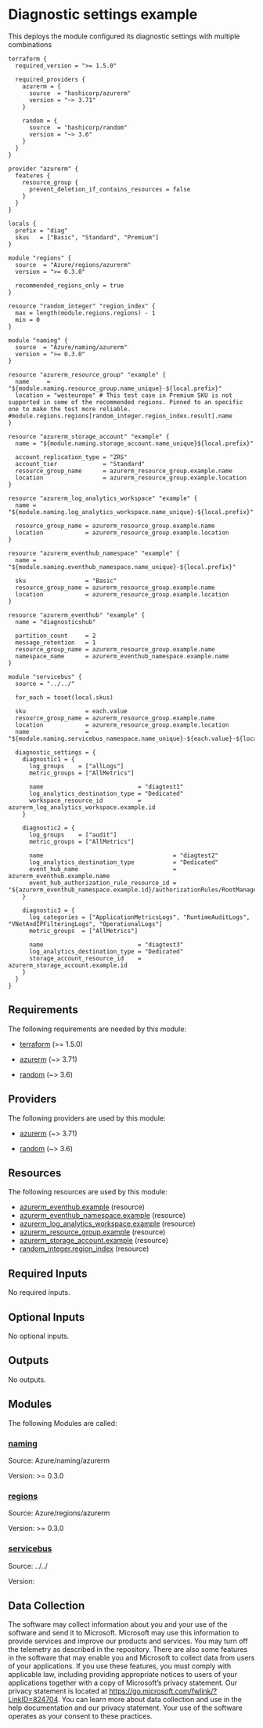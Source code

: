 <!-- BEGIN_TF_DOCS -->
# Diagnostic settings example

This deploys the module configured its diagnostic settings with multiple combinations

```hcl
terraform {
  required_version = ">= 1.5.0"

  required_providers {
    azurerm = {
      source  = "hashicorp/azurerm"
      version = "~> 3.71"
    }

    random = {
      source  = "hashicorp/random"
      version = "~> 3.6"
    }
  }
}

provider "azurerm" {
  features {
    resource_group {
      prevent_deletion_if_contains_resources = false
    }
  }
}

locals {
  prefix = "diag"
  skus   = ["Basic", "Standard", "Premium"]
}

module "regions" {
  source  = "Azure/regions/azurerm"
  version = ">= 0.3.0"

  recommended_regions_only = true
}

resource "random_integer" "region_index" {
  max = length(module.regions.regions) - 1
  min = 0
}

module "naming" {
  source  = "Azure/naming/azurerm"
  version = ">= 0.3.0"
}

resource "azurerm_resource_group" "example" {
  name     = "${module.naming.resource_group.name_unique}-${local.prefix}"
  location = "westeurope" # This test case in Premium SKU is not supported in some of the recommended regions. Pinned to an specific one to make the test more reliable. #module.regions.regions[random_integer.region_index.result].name
}

resource "azurerm_storage_account" "example" {
  name = "${module.naming.storage_account.name_unique}${local.prefix}"

  account_replication_type = "ZRS"
  account_tier             = "Standard"
  resource_group_name      = azurerm_resource_group.example.name
  location                 = azurerm_resource_group.example.location
}

resource "azurerm_log_analytics_workspace" "example" {
  name = "${module.naming.log_analytics_workspace.name_unique}-${local.prefix}"

  resource_group_name = azurerm_resource_group.example.name
  location            = azurerm_resource_group.example.location
}

resource "azurerm_eventhub_namespace" "example" {
  name = "${module.naming.eventhub_namespace.name_unique}-${local.prefix}"

  sku                 = "Basic"
  resource_group_name = azurerm_resource_group.example.name
  location            = azurerm_resource_group.example.location
}

resource "azurerm_eventhub" "example" {
  name = "diagnosticshub"

  partition_count     = 2
  message_retention   = 1
  resource_group_name = azurerm_resource_group.example.name
  namespace_name      = azurerm_eventhub_namespace.example.name
}

module "servicebus" {
  source = "../../"

  for_each = toset(local.skus)

  sku                 = each.value
  resource_group_name = azurerm_resource_group.example.name
  location            = azurerm_resource_group.example.location
  name                = "${module.naming.servicebus_namespace.name_unique}-${each.value}-${local.prefix}"

  diagnostic_settings = {
    diagnostic1 = {
      log_groups    = ["allLogs"]
      metric_groups = ["AllMetrics"]

      name                           = "diagtest1"
      log_analytics_destination_type = "Dedicated"
      workspace_resource_id          = azurerm_log_analytics_workspace.example.id
    }

    diagnostic2 = {
      log_groups    = ["audit"]
      metric_groups = ["AllMetrics"]

      name                                     = "diagtest2"
      log_analytics_destination_type           = "Dedicated"
      event_hub_name                           = azurerm_eventhub.example.name
      event_hub_authorization_rule_resource_id = "${azurerm_eventhub_namespace.example.id}/authorizationRules/RootManageSharedAccessKey"
    }

    diagnostic3 = {
      log_categories = ["ApplicationMetricsLogs", "RuntimeAuditLogs", "VNetAndIPFilteringLogs", "OperationalLogs"]
      metric_groups  = ["AllMetrics"]

      name                           = "diagtest3"
      log_analytics_destination_type = "Dedicated"
      storage_account_resource_id    = azurerm_storage_account.example.id
    }
  }
}
```

<!-- markdownlint-disable MD033 -->
## Requirements

The following requirements are needed by this module:

- <a name="requirement_terraform"></a> [terraform](#requirement\_terraform) (>= 1.5.0)

- <a name="requirement_azurerm"></a> [azurerm](#requirement\_azurerm) (~> 3.71)

- <a name="requirement_random"></a> [random](#requirement\_random) (~> 3.6)

## Providers

The following providers are used by this module:

- <a name="provider_azurerm"></a> [azurerm](#provider\_azurerm) (~> 3.71)

- <a name="provider_random"></a> [random](#provider\_random) (~> 3.6)

## Resources

The following resources are used by this module:

- [azurerm_eventhub.example](https://registry.terraform.io/providers/hashicorp/azurerm/latest/docs/resources/eventhub) (resource)
- [azurerm_eventhub_namespace.example](https://registry.terraform.io/providers/hashicorp/azurerm/latest/docs/resources/eventhub_namespace) (resource)
- [azurerm_log_analytics_workspace.example](https://registry.terraform.io/providers/hashicorp/azurerm/latest/docs/resources/log_analytics_workspace) (resource)
- [azurerm_resource_group.example](https://registry.terraform.io/providers/hashicorp/azurerm/latest/docs/resources/resource_group) (resource)
- [azurerm_storage_account.example](https://registry.terraform.io/providers/hashicorp/azurerm/latest/docs/resources/storage_account) (resource)
- [random_integer.region_index](https://registry.terraform.io/providers/hashicorp/random/latest/docs/resources/integer) (resource)

<!-- markdownlint-disable MD013 -->
## Required Inputs

No required inputs.

## Optional Inputs

No optional inputs.

## Outputs

No outputs.

## Modules

The following Modules are called:

### <a name="module_naming"></a> [naming](#module\_naming)

Source: Azure/naming/azurerm

Version: >= 0.3.0

### <a name="module_regions"></a> [regions](#module\_regions)

Source: Azure/regions/azurerm

Version: >= 0.3.0

### <a name="module_servicebus"></a> [servicebus](#module\_servicebus)

Source: ../../

Version:

<!-- markdownlint-disable-next-line MD041 -->
## Data Collection

The software may collect information about you and your use of the software and send it to Microsoft. Microsoft may use this information to provide services and improve our products and services. You may turn off the telemetry as described in the repository. There are also some features in the software that may enable you and Microsoft to collect data from users of your applications. If you use these features, you must comply with applicable law, including providing appropriate notices to users of your applications together with a copy of Microsoft’s privacy statement. Our privacy statement is located at <https://go.microsoft.com/fwlink/?LinkID=824704>. You can learn more about data collection and use in the help documentation and our privacy statement. Your use of the software operates as your consent to these practices.
<!-- END_TF_DOCS -->